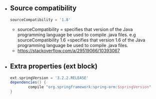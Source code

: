 - ## Source compatibility
    ```groovy
    sourceCompatibility = '1.8'
    ```
    - sourceCompatibility = specifies that version of the Java programming language be used to compile .java files. e.g sourceCompatibility 1.6 =specifies that version 1.6 of the Java programming language be used to compile .java files.
    - https://stackoverflow.com/a/29519066/10393067
    
- ## Extra properties (ext block)
  ```groovy
  ext.springVersion = '3.2.2.RELEASE'
  dependencies() {
          compile "org.springframework:spring-orm:$springVersion"
  }
  ```    